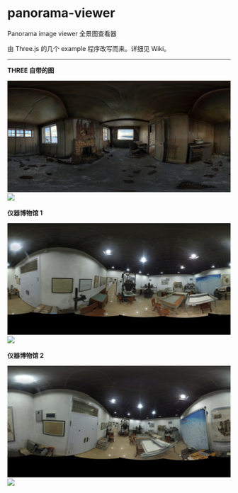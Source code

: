 # panorama-viewer
Panorama image viewer 全景图查看器

由 Three.js 的几个 example 程序改写而来。详细见 Wiki。

---

**THREE 自带的图**

![](texture.jpg)
![](https://rawgit.com/district10/panorama-viewer/gh-pages/texture.pgm.elsd.svg.marked.svg)

**仪器博物馆 1**

![](texture1.jpg)
![](https://rawgit.com/district10/panorama-viewer/gh-pages/texture1.pgm.elsd.svg.marked.svg)

**仪器博物馆 2**

![](texture2.jpg)
![](https://rawgit.com/district10/panorama-viewer/gh-pages/texture2.pgm.elsd.svg.marked.svg)
